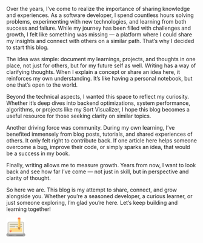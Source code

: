 Over the years, I’ve come to realize the importance of sharing knowledge and experiences. As a software developer, I spend countless hours solving problems, experimenting with new technologies, and learning from both success and failure. While my journey has been filled with challenges and growth, I felt like something was missing — a platform where I could share my insights and connect with others on a similar path. That’s why I decided to start this blog.

The idea was simple: document my learnings, projects, and thoughts in one place, not just for others, but for my future self as well. Writing has a way of clarifying thoughts. When I explain a concept or share an idea here, it reinforces my own understanding. It’s like having a personal notebook, but one that’s open to the world.

Beyond the technical aspects, I wanted this space to reflect my curiosity. Whether it’s deep dives into backend optimizations, system performance, algorithms, or projects like my Sort Visualizer, I hope this blog becomes a useful resource for those seeking clarity on similar topics.

Another driving force was community. During my own learning, I’ve benefited immensely from blog posts, tutorials, and shared experiences of others. It only felt right to contribute back. If one article here helps someone overcome a bug, improve their code, or simply sparks an idea, that would be a success in my book.

Finally, writing allows me to measure growth. Years from now, I want to look back and see how far I’ve come — not just in skill, but in perspective and clarity of thought.

So here we are. This blog is my attempt to share, connect, and grow alongside you. Whether you’re a seasoned developer, a curious learner, or just someone exploring, I’m glad you’re here. Let’s keep building and learning together!


<img src="./assets/blog.svg" height="50" width="50">
